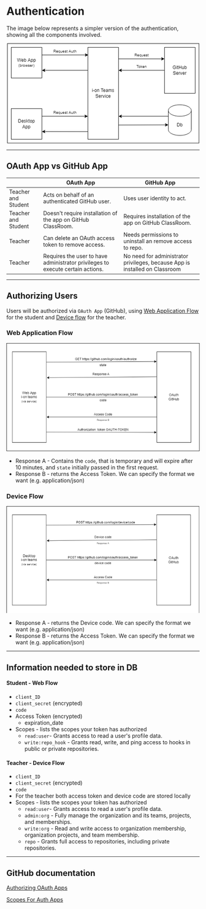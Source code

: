 # Authentication 

The image below represents a simpler version of the authentication, showing all the components involved.

<div style="text-align:center"><img src="./Auth_scheme.png" /></div>

____

## OAuth App vs GitHub App

| | OAuth App | GitHub App |
|---|---|---|
|Teacher and Student|Acts on behalf of an authenticated GitHub user.|Uses user identity to act.|
|Teacher and Student| Doesn't require installation of the app on GitHub ClassRoom. | Requires installation of the app on GitHub ClassRoom.|
|Teacher| Can delete an OAuth access token to remove access. | Needs permissions to uninstall an remove access to repo. |
|Teacher | Requires the user to have administrator privileges to execute certain actions. | No need for administrator privileges, because App is installed on Classroom|
____

## Authorizing Users

Users will be authorized via ``OAuth App`` (GitHub), using [Web Application Flow](#web-application-flow) for the student and [Device flow](#device-flow) for the teacher.

### Web Application Flow


<div style="text-align:center"><img src="./Authorizing_OAuth_Web.png" /></div>

- Response A - Contains the ``code``, that is temporary and will expire after 10 minutes, and ``state`` initially passed in the first request.
- Response B - returns the Access Token. We can specify the format we want (e.g. application/json)


### Device Flow

<div style="text-align:center"><img src="./Authorizing_OAuth_Device.png" /></div>

- Response A - returns the Device code. We can specify the format we want (e.g. application/json)
- Response B - returns the Access Token. We can specify the format we want (e.g. application/json)

___
## Information needed to store in DB
#### Student - Web Flow
- ``client_ID``
- ``client_secret`` (encrypted)
- ``code``
- Access Token (encrypted)
  - expiration_date
- Scopes - lists the scopes your token has authorized
  - ``read:user``- Grants access to read a user's profile data.
  - ``write:repo_hook`` - Grants read, write, and ping access to hooks in public or private repositories.


#### Teacher - Device Flow
- ``client_ID``
- ``client_secret`` (encrypted)
- ``code``
- For the teacher both access token and device code are stored locally
- Scopes - lists the scopes your token has authorized
  - ``read:user``- Grants access to read a user's profile data.
  - ``admin:org`` - Fully manage the organization and its teams, projects, and memberships.
  - ``write:org`` - Read and write access to organization membership, organization projects, and team membership.
  - ``repo`` - 	Grants full access to repositories, including private repositories.

_____
## GitHub documentation

[Authorizing OAuth Apps](https://docs.github.com/en/developers/apps/building-oauth-apps/authorizing-oauth-apps)

[Scopes For Auth Apps](https://docs.github.com/en/developers/apps/building-oauth-apps/scopes-for-oauth-apps)
